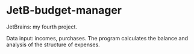 # JetB-budget-manager
JetBrains: my fourth project.

Data input: incomes, purchases.
The program calculates the balance and analysis of the structure of expenses.
